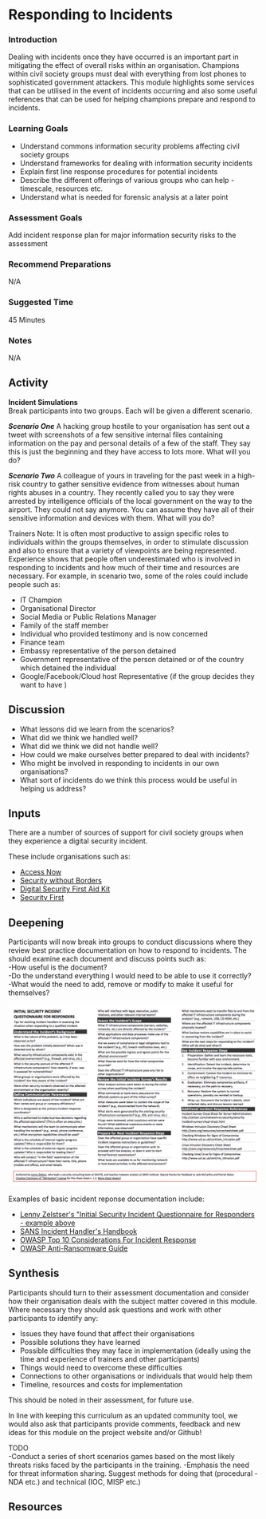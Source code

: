 # Responding to Incidents

### Introduction
Dealing with incidents once they have occurred is an important part in mitigating the effect of overall risks within an organisation. Champions within civil society groups must deal with everything from lost phones to sophisticated government attackers. This module highlights some services that can be utilised in the event of incidents occurring and also some useful references that can be used for helping champions prepare and respond to incidents.

### Learning Goals
* Understand commons information security problems affecting civil society groups
* Understand frameworks for dealing with information security incidents
* Explain first line response procedures for potential incidents
* Describe the different offerings of various groups who can help - timescale, resources etc.
* Understand what is needed for forensic analysis at a later point


### Assessment Goals
Add incident response plan for major information security risks to the assessment

### Recommend Preparations
N/A

### Suggested Time

45 Minutes

### Notes
N/A

## Activity   
**Incident Simulations**    
Break participants into two groups. Each will be given a different scenario. 

***Scenario One***
A hacking group hostile to your organisation has sent out a tweet with screenshots of a few sensitive internal files containing information on the pay and personal details of a few of the staff. They say this is just the beginning and they have access to lots more. What will you do?

***Scenario Two***
A colleague of yours in traveling for the past week in a high-risk country to gather sensitive evidence from witnesses about human rights abuses in a country. They recently called you to say they were arrested by intelligence officials of the local government on the way to the airport. They could not say anymore. You can assume they have all of their sensitive information and devices with them. What will you do?

Trainers Note: It is often most productive to assign specific roles to individuals within the groups themselves, in order to stimulate discussion and also to ensure that a variety of viewpoints are being represented. Experience shows that people often underestimated who is involved in responding to incidents and how much of their time and resources are necessary. For example, in scenario two, some of the roles could include people such as:

* IT Champion
* Organisational Director
* Social Media or Public Relations Manager
* Family of the staff member
* Individual who provided testimony and is now concerned
* Finance team
* Embassy representative of the person detained
* Government representative of the person detained or of the country which detained the individual
* Google/Facebook/Cloud host Representative (if the group decides they want to have )    
 
## Discussion  
* What lessons did we learn from the scenarios?
* What did we think we handled well?
* What did we think we did not handle well?
* How could we make ourselves better prepared to deal with incidents?
* Who might be involved in responding to incidents in our own organisations?
* What sort of incidents do we think this process would be useful in helping us address?

## Inputs  
There are a number of sources of support for civil society groups when they experience a digital security incident.

These include organisations such as:

* [Access Now](https://www.accessnow.org/) 
* [Security without Borders](https://www.securitywithoutborders.org/)
* [Digital Security First Aid Kit](https://www.digitaldefenders.org/digitalfirstaid/)
* [Security First](https://www.secfirst.org)


## Deepening   
Participants will now break into groups to conduct discussions where they review best practice documentation on how to respond to incidents. The should examine each document and discuss points such as:    
-How useful is the document?    
-Do the understand everything I would need to be able to use it correctly?  
-What would the need to add, remove or modify to make it useful for themselves?   

![Zelstser Incidnet Questionnaire](img/incidents/zeltser.png)

Examples of basic incident reponse documentation include:

* [Lenny Zelstser's "Initial Security Incident Questionnaire for Responders - example above](https://zeltser.com/security-incident-questionnaire-cheat-sheet/)
* [SANS Incident Handler's Handbook](https://www.sans.org/reading-room/whitepapers/incident/incident-handlers-handbook-33901)
* [OWASP Top 10 Considerations For Incident Response](https://www.owasp.org/index.php/OWASP_Incident_Response_Project) 
* [OWASP Anti-Ransomware Guide](https://www.owasp.org/images/4/4a/Anti-RansomwareGuidev1-5.pdf) 
 

## Synthesis 
Participants should turn to their assessment documentation and consider how their organisation deals with the subject matter covered in this module. Where necessary they should ask questions and work with other participants to identify any:
 
* Issues they have found that affect their organisations
* Possible solutions they have learned
* Possible difficulties they may face in implementation (ideally using the time and experience of trainers and other participants)
* Things would need to overcome these difficulties
* Connections to other organisations or individuals that would help them
* Timeline, resources and costs for implementation

This should be noted in their assessment, for future use. 

In line with keeping this curriculum as an updated community tool, we would also ask that participants provide comments, feedback and new ideas for this module on the project website and/or Github!

TODO    
-Conduct a series of short scenarios games based on the most likely threats risks faced by the participants in the training.
-Emphasis the need for threat information sharing. Suggest methods for doing that (procedural - NDA etc.) and technical (IOC, MISP etc.)  

## Resources